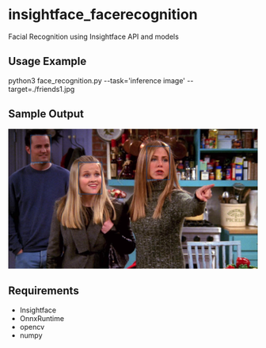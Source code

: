 # insightface_facerecognition
Facial Recognition using Insightface API and models

## Usage Example
python3 face_recognition.py --task='inference image' --target=./friends1.jpg 

## Sample Output
![Sample Output](./results/output_friends1.jpg "friends1_output")

## Requirements
- Insightface
- OnnxRuntime
- opencv
- numpy
